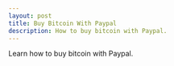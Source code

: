```yaml
---
layout: post
title: Buy Bitcoin With Paypal
description: How to buy bitcoin with Paypal.
---
```


<p>Learn how to buy bitcoin with Paypal.